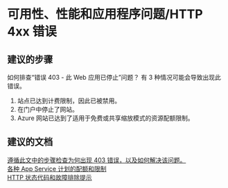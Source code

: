 <properties
    pageTitle="availability, performance, and application issues/http 4xx errors"
    description="可用性、性能和应用程序问题/HTTP 4xx 错误"
    service="microsoft.web"
    resource="sites"
    authors="aashu"
    displayOrder=""
    selfHelpType="generic"
    supportTopicIds="32542217"
    resourceTags=""
    productPesIds="14748"
    cloudEnvironments="public"
/>


# 可用性、性能和应用程序问题/HTTP 4xx 错误

## **建议的步骤**
如何排查“错误 403 - 此 Web 应用已停止”问题？ 有 3 种情况可能会导致出现此错误。

1. 站点已达到计费限制，因此已被禁用。
2. 在门户中停止了网站。
3. Azure 网站已达到了适用于免费或共享缩放模式的资源配额限制。

## **建议的文档**
[遵循此文中的步骤检查为何出现 403 错误，以及如何解决该问题。](https://blogs.msdn.microsoft.com/waws/2016/01/05/azure-web-apps-error-403-this-web-app-is-stopped/)<br>
[各种 App Service 计划的配额和限制](https://azure.microsoft.com/documentation/articles/azure-subscription-service-limits/#app-service-limits)<br>
[HTTP 状态代码和故障排除提示](https://blogs.msdn.microsoft.com/waws/2016/06/22/troubleshooting-azure-app-service-apps-using-web-server-logs/)



<!--HONumber=Aug16_HO1-->



